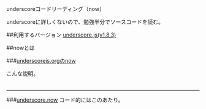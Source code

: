 underscoreコードリーディング（now）

underscoreに詳しくないので、勉強半分でソースコードを読む。



##利用するバージョン
[underscore.js(v1.8.3)](https://github.com/jashkenas/underscore/tree/1.8.3)


##nowとは


###[underscorejs.orgのnow](http://underscorejs.org/#now)

こんな説明。
>####

```javascript

```

------------- 


###[underscore.now](https://github.com/jashkenas/underscore/blob/1.8.3/underscore.js#L1363)
コード的にはこのあたり。

```javascript


```

